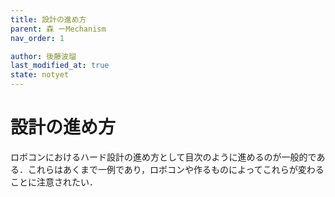 ```yaml
---
title: 設計の進め方
parent: 森 ーMechanism
nav_order: 1

author: 後藤波瑠
last_modified_at: true
state: notyet
---
```


# **設計の進め方**
ロボコンにおけるハード設計の進め方として目次のように進めるのが一般的である．これらはあくまで一例であり，ロボコンや作るものによってこれらが変わることに注意されたい．